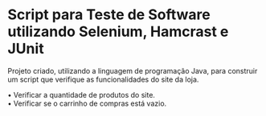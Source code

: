 # Script para Teste de Software utilizando Selenium, Hamcrast e JUnit
Projeto criado, utilizando a linguagem de programação Java, para construir um script que verifique as funcionalidades do site da loja.

• Verificar a quantidade de produtos do site. <br>
• Verificar se o carrinho de compras está vazio.
